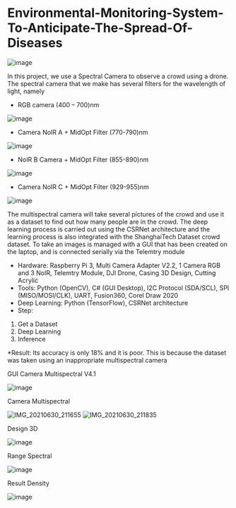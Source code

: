 # Environmental-Monitoring-System-To-Anticipate-The-Spread-Of-Diseases
![image](https://user-images.githubusercontent.com/47806867/135240053-676cfa2c-835c-4b8b-9a5e-d20d78f858d7.png)

In this project, we use a Spectral Camera to observe a crowd using a drone. The spectral camera that we make has several filters for the wavelength of light, namely
- RGB camera (400 – 700)nm

![image](https://user-images.githubusercontent.com/47806867/135239359-d313d065-bbdb-49e0-b635-097b6c3d4d17.png)
- Camera NoIR A + MidOpt Filter (770-790)nm

![image](https://user-images.githubusercontent.com/47806867/135239381-4e870816-3077-4a3c-ba87-4ad3193140d9.png)
- NoIR B Camera + MidOpt Filter (855-890)nm

![image](https://user-images.githubusercontent.com/47806867/135239402-a10bb1be-a863-4990-9347-38bb9c711c43.png)
- Camera NoIR C + MidOpt Filter (929-955)nm

![image](https://user-images.githubusercontent.com/47806867/135239423-82cc71a9-a9f7-425c-a0d0-bc66ace14c48.png)

The multispectral camera will take several pictures of the crowd and use it as a dataset to find out how many people are in the crowd. The deep learning process is carried out using the CSRNet architecture and the learning process is also integrated with the ShanghaiTech Dataset crowd dataset. To take an images is managed with a GUI that has been created on the laptop, and is connected serially via the Telemtry module

- Hardware: Raspberry Pi 3, Multi Camera Adapter V2.2, 1 Camera RGB and 3 NoIR, Telemtry Module, DJI Drone, Casing 3D Design, Cutting Acrylic
- Tools: Python (OpenCV), C# (GUI Desktop), I2C Protocol (SDA/SCL), SPI (MISO/MOSI/CLK), UART, Fusion360, Corel Draw 2020
- Deep Learning: Python (TensorFlow), CSRNet architecture
- Step:
1. Get a Dataset
2. Deep Learning
3. Inference

*Result: Its accuracy is only 18% and it is poor. This is because the dataset was taken using an inappropriate multispectral camera

GUI Camera Multispectral V4.1

![image](https://user-images.githubusercontent.com/47806867/135239554-dfde3e74-a77b-459e-93ea-1f540df6d0ff.png)

Camera Multispectral

![IMG_20210630_211655](https://user-images.githubusercontent.com/47806867/135239104-29abcfbd-39f2-4e15-9216-e62f4b9dbbab.jpg)
![IMG_20210630_211835](https://user-images.githubusercontent.com/47806867/135239137-b5ba562d-b8ad-4192-aaec-e33ef267ea52.jpg)

Design 3D

![image](https://user-images.githubusercontent.com/47806867/135239260-39073135-3f72-4793-90b9-cce2464a326a.png)

Range Spectral

![image](https://user-images.githubusercontent.com/47806867/135239288-c86020ef-2336-4407-acdf-5b8a4a4f060e.png)

Result Density

![image](https://user-images.githubusercontent.com/47806867/135239474-240ab6f0-13ef-4e70-8ec4-d301c7c3a183.png)
